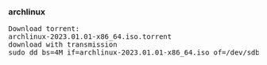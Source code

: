 ### archlinux

<pre>
Download torrent:
archlinux-2023.01.01-x86_64.iso.torrent
download with transmission
sudo dd bs=4M if=archlinux-2023.01.01-x86_64.iso of=/dev/sdb conv=fsync oflag=direct status=progress

</pre>
